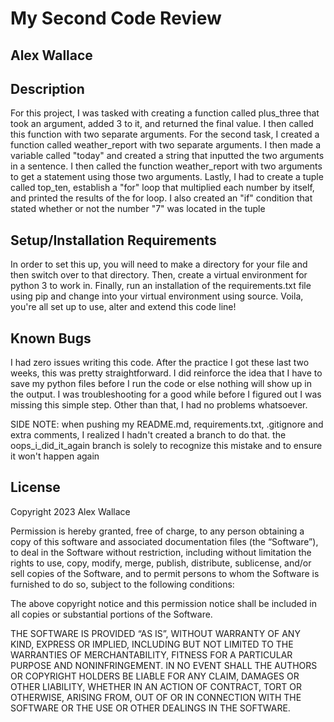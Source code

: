 # My Second Code Review

## Alex Wallace

## Description
For this project, I was tasked with creating a function called plus_three that took an argument, added 3 to it, and returned the final value. I then called this function with two separate arguments. For the second task, I created a function called weather_report with two separate arguments. I then made a variable called "today" and created a string that inputted the two arguments in a sentence. I then called the function weather_report with two arguments to get a statement using those two arguments. Lastly, I had to create a tuple called top_ten, establish a "for" loop that multiplied each number by itself, and printed the results of the for loop. I also created an "if" condition that stated whether or not the number "7" was located in the tuple 

## Setup/Installation Requirements
In order to set this up, you will need to make a directory for your file and then switch over to that directory. Then, create a virtual environment for python 3 to work in. Finally, run an installation of the requirements.txt file using pip and change into your virtual environment using source. Voila, you're all set up to use, alter and extend this code line!

## Known Bugs
I had zero issues writing this code. After the practice I got these last two weeks, this was pretty straightforward. I did reinforce the idea that I have to save my python files before I run the code or else nothing will show up in the output. I was troubleshooting for a good while before I figured out I was missing this simple step. Other than that, I had no problems whatsoever.

SIDE NOTE: when pushing my README.md, requirements.txt, .gitignore and extra comments, I realized I hadn't created a branch to do that. the oops_i_did_it_again branch is solely to recognize this mistake and to ensure it won't happen again

## License
Copyright 2023 Alex Wallace

Permission is hereby granted, free of charge, to any person obtaining a copy of this software and associated documentation files (the “Software”), to deal in the Software without restriction, including without limitation the rights to use, copy, modify, merge, publish, distribute, sublicense, and/or sell copies of the Software, and to permit persons to whom the Software is furnished to do so, subject to the following conditions:

The above copyright notice and this permission notice shall be included in all copies or substantial portions of the Software.

THE SOFTWARE IS PROVIDED “AS IS”, WITHOUT WARRANTY OF ANY KIND, EXPRESS OR IMPLIED, INCLUDING BUT NOT LIMITED TO THE WARRANTIES OF MERCHANTABILITY, FITNESS FOR A PARTICULAR PURPOSE AND NONINFRINGEMENT. IN NO EVENT SHALL THE AUTHORS OR COPYRIGHT HOLDERS BE LIABLE FOR ANY CLAIM, DAMAGES OR OTHER LIABILITY, WHETHER IN AN ACTION OF CONTRACT, TORT OR OTHERWISE, ARISING FROM, OUT OF OR IN CONNECTION WITH THE SOFTWARE OR THE USE OR OTHER DEALINGS IN THE SOFTWARE.

